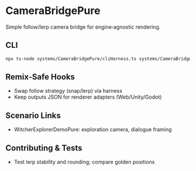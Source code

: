 # CameraBridgePure

Simple follow/lerp camera bridge for engine‑agnostic rendering.

## CLI
```bash
npx ts-node systems/CameraBridgePure/cliHarness.ts systems/CameraBridgePure/fixtures/camera.json
```

## Remix‑Safe Hooks
- Swap follow strategy (snap/lerp) via harness
- Keep outputs JSON for renderer adapters (Web/Unity/Godot)

## Scenario Links
- WitcherExplorerDemoPure: exploration camera, dialogue framing

## Contributing & Tests
- Test lerp stability and rounding; compare golden positions